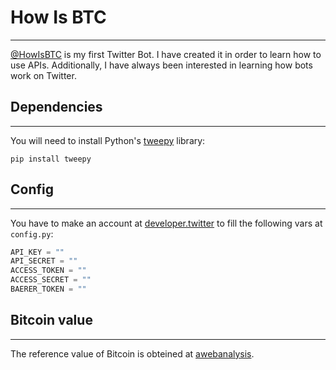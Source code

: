# How Is BTC
---
[@HowIsBTC](https://twitter.com/HowIsBTC) is my first Twitter Bot. I have created it in order to learn how to use APIs. Additionally, I have always been interested in learning how bots work on Twitter.

## Dependencies
---
You will need to install Python's [tweepy](https://www.tweepy.org/) library:

```
pip install tweepy
```

## Config
---
You have to make an account at [developer.twitter](https://developer.twitter.com/) to fill the following vars at `config.py`:

```python
API_KEY = ""
API_SECRET = ""
ACCESS_TOKEN = ""
ACCESS_SECRET = ""
BAERER_TOKEN = ""
```

## Bitcoin value
---
The reference value of Bitcoin is obteined at [awebanalysis](https://awebanalysis.com/).
